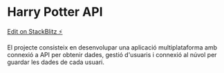 # Harry Potter API

[Edit on StackBlitz ⚡️](https://stackblitz.com/edit/harry-potter-api-part-3)

El projecte consisteix en desenvolupar una aplicació multiplataforma amb connexió a API per obtenir dades, gestió d'usuaris i connexió al núvol per guardar les dades de cada usuari.